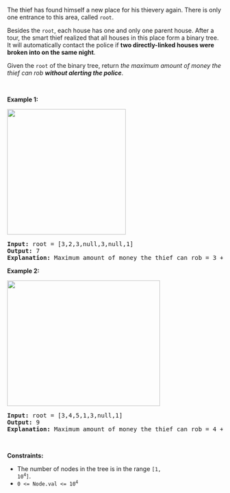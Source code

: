 The thief has found himself a new place for his thievery again. There is only one entrance to this area, called `` root ``.

Besides the `` root ``, each house has one and only one parent house. After a tour, the smart thief realized that all houses in this place form a binary tree. It will automatically contact the police if __two directly-linked houses were broken into on the same night__.

Given the `` root `` of the binary tree, return _the maximum amount of money the thief can rob __without alerting the police___.

&nbsp;

__Example 1:__

<img alt="" src="https://assets.leetcode.com/uploads/2021/03/10/rob1-tree.jpg" style="width: 277px; height: 293px;"/>

<pre>
<strong>Input:</strong> root = [3,2,3,null,3,null,1]
<strong>Output:</strong> 7
<strong>Explanation:</strong> Maximum amount of money the thief can rob = 3 + 3 + 1 = 7.
</pre>

__Example 2:__

<img alt="" src="https://assets.leetcode.com/uploads/2021/03/10/rob2-tree.jpg" style="width: 357px; height: 293px;"/>

<pre>
<strong>Input:</strong> root = [3,4,5,1,3,null,1]
<strong>Output:</strong> 9
<strong>Explanation:</strong> Maximum amount of money the thief can rob = 4 + 5 = 9.
</pre>

&nbsp;

__Constraints:__

*   The number of nodes in the tree is in the range <code>[1, 10<sup>4</sup>]</code>.
*   <code>0 &lt;= Node.val &lt;= 10<sup>4</sup></code>